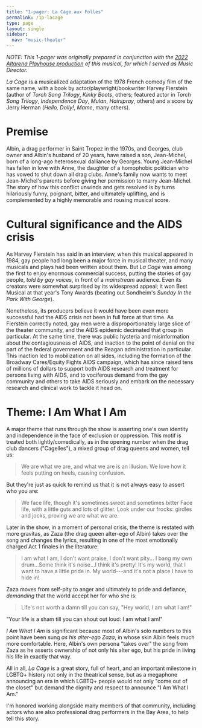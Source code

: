 ```yaml
---
title: "1-pager: La Cage aux Folles"
permalink: /1p-lacage
type: page
layout: single
sidebar:
  nav: "music-theater"
---
```


_NOTE: This 1-pager was originally prepared in conjunction with the
[2022 Altarena Playhouse production](https://altarena.org) of this
musical, for which I served as Music Director._

_La Cage_ is a musicalized adaptation of the 1978
French comedy film of the same name,
with a book by actor/playwright/bookwriter Harvey Fierstein (author of
_Torch
Song Trilogy_, _Kinky Boots_, others; featured actor in _Torch Song Trilogy_,
_Independence Day_, _Mulan_, _Hairspray_, others) and a score by Jerry Herman
(_Hello, Dolly!_, _Mame_, many others).

# Premise

Albin, a drag performer in Saint Tropez in the 1970s, and Georges,
club owner and Albin's husband
of 20 years, have raised a son, Jean-Michel, born of a long-ago heterosexual
dalliance by Georges.
Young Jean-Michel has fallen
in love with Anne, the daughter of a homophobic politician who has
vowed to shut down all drag clubs.
Anne's family now wants to meet Jean-Michel's
parents before giving her permission to marry Jean-Michel.  The story
of how this
conflict unwinds and gets resolved is by turns hilariously funny,
poignant, bitter, and ultimately uplifting, and is complemented by a
highly memorable and 
rousing musical score. 

# Cultural significance and the AIDS crisis

As Harvey Fierstein has said in an interview, when this musical
appeared in 1984, gay people had long been
a major force in musical theater, and many musicals and plays had been
written about them.  But _La Cage_ was among the first to enjoy
enormous commercial success, putting the stories
of gay people, _told by gay voices_, in front of a _mainstream_ audience.
Even its creators were somewhat surprised by its widespread appeal;
it won Best Musical at that year's Tony Awards (beating out
Sondheim's _Sunday In the Park With George_).

Nonetheless, its producers believe it would have been even more
successful had the AIDS crisis not been in full force at that time.
As Fierstein correctly noted, gay men were a disproportionately large
slice of the theater community, and the AIDS epidemic decimated that
group in particular.  At the same time, there was public hysteria and
misinformation about the contagiousness of AIDS, and inaction to the point
of denial on the part of the federal government and the Reagan
administration in particular.  This inaction led to mobilization on
all sides, including the formation of the
Broadway Cares/Equity Fights AIDS campaign, which has since raised
tens of millions of dollars to support both AIDS research and
treatment for persons living with AIDS, 
and to vociferous demand from the gay community and others to take AIDS seriously and embark on
the necessary research and clinical work to tackle it head on.

# Theme: I Am What I Am

A major theme that runs through the show is asserting one's
own identity and independence in the face of exclusion or oppression.
This motif is treated both lightly/comedically, as in the opening
number when the drag club dancers ("Cagelles"), 
a mixed group of drag queens and women, tell us:

<blockquote>
We are what we are, and what we are is an illusion.
We love how it feels putting on heels, causing confusion.
</blockquote>

But they're just as quick to remind us that it is not always easy to
assert who you are:

<blockquote>
We face life, though it's sometimes sweet and sometimes bitter
Face life, with a little guts and lots of glitter.
Look under our frocks: girdles and jocks, proving we are what we are.
</blockquote>

Later in the show, in a moment of personal crisis, the theme is
restated with more gravitas, as Zaza (the drag queen alter-ego of
Albin) takes over the song and changes the lyrics, resulting in one of
the most emotionally charged Act 1 finales in the literature:

<blockquote>
I am what I am, I don't want praise, I don't want pity...
I bang my own drum...Some think it's noise...I think it's pretty!
It's my world, that I want to have a little pride in.
My world---and it's not a place I have to hide in!
</blockquote>

Zaza moves from self-pity to anger and ultimately to pride and
defiance, _demanding_ that the world accept her for who she is: 

<blockquote>
Life's not worth a damn till you can say, "Hey world, I am what I am!"
</blockquote>
"Your
life is a sham till you can shout out loud: I am what I am!"

_I Am What I Am_ is significant because most of Albin's solo numbers
to this point have been sung _as his alter-ego Zaza_, 
in whose skin Albin feels much more comfortable.
Here, Albin's own persona "takes over" the song
from Zaza as he asserts ownership of not only his alter ego, but his
pride in living his life in exactly that way.

All in all, _La Cage_ is a great story, full of heart, and an
important milestone in LGBTQ+ history not only in the theatrical
sense, but as a megaphone announcing an era in which LGBTQ+ people
would not only "come out of the closet" but demand the dignity
and respect to announce "I Am What I Am."

I'm honored working alongside many members of that community,
including actors who are also professional drag performers in the Bay
Area, to help tell this story.

